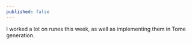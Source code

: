 ```yaml
---
published: false
---
```


I worked a lot on runes this week, as well as implementing them in Tome generation.